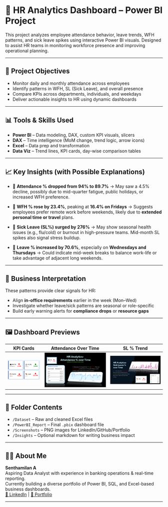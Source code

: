 # 🧠 HR Analytics Dashboard – Power BI Project

This project analyzes employee attendance behavior, leave trends, WFH patterns, and sick leave spikes using interactive Power BI visuals. Designed to assist HR teams in monitoring workforce presence and improving operational planning.

---

## 📌 Project Objectives

- Monitor daily and monthly attendance across employees
- Identify patterns in WFH, SL (Sick Leave), and overall presence
- Compare KPIs across departments, individuals, and weekdays
- Deliver actionable insights to HR using dynamic dashboards

---

## 📊 Tools & Skills Used

- **Power BI** – Data modeling, DAX, custom KPI visuals, slicers
- **DAX** – Time intelligence (MoM change, trend logic, arrow icons)
- **Excel** – Data prep and transformation
- **Data Viz** – Trend lines, KPI cards, day-wise comparison tables

---

## 📈 Key Insights (with Possible Explanations)

- 🔹 **Attendance % dropped from 94% to 89.7%** → May saw a 4.5% decline, possibly due to mid-quarter fatigue, public holidays, or increased WFH preference.
  
- 🔹 **WFH % rose by 23.4%**, peaking at **16.4% on Fridays** → Suggests employees prefer remote work before weekends, likely due to **extended personal time or travel** plans.
  
- 🔹 **Sick Leave (SL%) surged by 276%** → May show seasonal health issues (e.g., flu/cold) or burnout in high-pressure teams. Mid-month SL spikes also signal stress buildup.

- 🔹 **Leave % increased by 70.6%**, especially on **Wednesdays and Thursdays** → Could indicate mid-week breaks to balance work-life or take advantage of adjacent long weekends.

---

## 🔎 Business Interpretation

These patterns provide clear signals for HR:
- Align **in-office requirements** earlier in the week (Mon–Wed)
- Investigate whether leave/sick patterns are seasonal or role-specific
- Build early warning alerts for **compliance drops** or **resource gaps**

---
## 🖼️ Dashboard Previews

| KPI Cards | Attendance Over Time | SL % Trend |
|----------|----------------------|------------|
| ![KPI](https://github.com/SENTHAMILAN27/HR-Analytics-PowerBI/blob/main/Image/KPI%20Card.png) |![sl](Image/Attendance.PNG)| ![SL](Image/SL.PNG)

---

## 📂 Folder Contents

- `/Dataset` – Raw and cleaned Excel files  
- `/PowerBI_Report` – Final `.pbix` dashboard file  
- `/Screenshots` – PNG images for LinkedIn/GitHub/Portfolio  
- `/Insights` – Optional markdown for writing business impact

---

## 🙋🏻 About Me

**Senthamilan A**  
Aspiring Data Analyst with experience in banking operations & real-time reporting.  
Currently building a diverse portfolio of Power BI, SQL, and Excel-based business dashboards.  
[📎 LinkedIn](https://www.linkedin.com/in/senthamilan27/) |
[📂 Portfolio](https://codebasics.io/portfolio/SENTHAMILAN-A)

---
